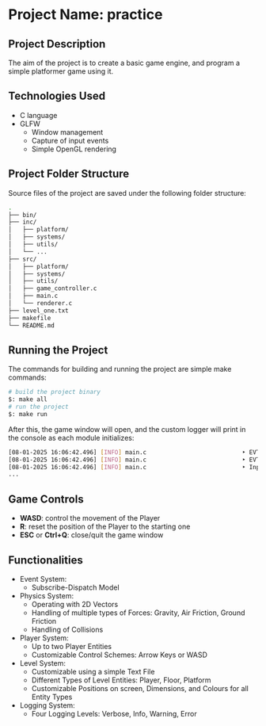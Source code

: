# Project Name: practice
## Project Description

The aim of the project is to create a basic game engine, and program a simple platformer game using it.


## Technologies Used

- C language
- GLFW
    - Window management
    - Capture of input events
    - Simple OpenGL rendering


## Project Folder Structure

Source files of the project are saved under the following folder structure:

```bash
.
├── bin/
├── inc/
│   ├── platform/
│   ├── systems/
│   ├── utils/
│   └── ...
├── src/
│   ├── platform/
│   ├── systems/
│   ├── utils/
│   ├── game_controller.c
│   ├── main.c
│   └── renderer.c
├── level_one.txt
├── makefile
└── README.md
```


## Running the Project

The commands for building and running the project are simple make commands:

```bash
# build the project binary
$: make all
# run the project
$: make run
```

After this, the game window will open, and the custom logger will print in the console as each module initializes:

```bash
[08-01-2025 16:06:42.496] [INFO] main.c                           ‣ EVT Sys Init
[08-01-2025 16:06:42.496] [INFO] main.c                           ‣ EVT Sys Init -- Done
[08-01-2025 16:06:42.496] [INFO] main.c                           ‣ Input Sys Init
...
```


## Game Controls

- **WASD**: control the movement of the Player
- **R**: reset the position of the Player to the starting one
- **ESC** or **Ctrl+Q**: close/quit the game window


## Functionalities

- Event System:
    - Subscribe-Dispatch Model
- Physics System:
    - Operating with 2D Vectors
    - Handling of multiple types of Forces: Gravity, Air Friction, Ground Friction
    - Handling of Collisions
- Player System:
    - Up to two Player Entities
    - Customizable Control Schemes: Arrow Keys or WASD
- Level System:
    - Customizable using a simple Text File
    - Different Types of Level Entities: Player, Floor, Platform
    - Customizable Positions on screen, Dimensions, and Colours for all Entity Types
- Logging System:
    - Four Logging Levels: Verbose, Info, Warning, Error

